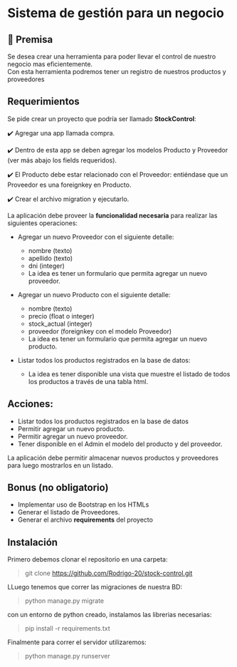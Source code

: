 # Sistema de gestión para un negocio

## 📌 Premisa
Se desea crear una herramienta para poder llevar el control de nuestro negocio mas eficientemente.  
Con esta herramienta podremos tener un registro de nuestros productos y proveedores

##  Requerimientos
Se pide crear un proyecto que podría ser llamado **StockControl**:

✔️ Agregar una app llamada compra.

✔️ Dentro de esta app se deben agregar los modelos Producto y
Proveedor (ver más abajo los fields requeridos).

✔️ El Producto debe estar relacionado con el Proveedor: entiéndase que
un Proveedor es una foreignkey en Producto.

✔️ Crear el archivo migration y ejecutarlo.

La aplicación debe proveer la **funcionalidad necesaria** para realizar las
siguientes operaciones:

- Agregar un nuevo Proveedor con el siguiente detalle:
  - nombre (texto)
  - apellido (texto)
  - dni (integer)
  - La idea es tener un formulario que permita agregar un nuevo
proveedor.

- Agregar un nuevo Producto con el siguiente detalle:
  - nombre (texto)
  - precio (float o integer)
  - stock_actual (integer)
  - proveedor (foreignkey con el modelo Proveedor)
  - La idea es tener un formulario que permita agregar un nuevo
producto.

- Listar todos los productos registrados en la base de datos:
  - La idea es tener disponible una vista que muestre el listado de
todos los productos a través de una tabla html.

##  Acciones:

- Listar todos los productos registrados en la base de datos
- Permitir agregar un nuevo producto.
- Permitir agregar un nuevo proveedor.
- Tener disponible en el Admin el modelo del producto y del proveedor.

La aplicación debe permitir almacenar nuevos productos y proveedores para
luego mostrarlos en un listado.

##  Bonus (no obligatorio)

- Implementar uso de Bootstrap en los HTMLs
- Generar el listado de Proveedores.
- Generar el archivo **requirements** del proyecto

## Instalación

Primero debemos clonar el repositorio en una carpeta:
> git clone https://github.com/Rodrigo-20/stock-control.git

LLuego tenemos que correr las migraciones de nuestra BD:
> python manage.py migrate

con un entorno de python creado, instalamos las librerias necesarias:
> pip install -r requirements.txt

Finalmente para correr el servidor utilizaremos:
> python manage.py runserver
